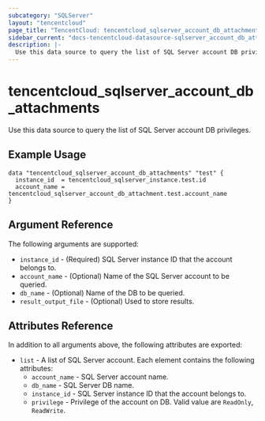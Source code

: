 ```yaml
---
subcategory: "SQLServer"
layout: "tencentcloud"
page_title: "TencentCloud: tencentcloud_sqlserver_account_db_attachments"
sidebar_current: "docs-tencentcloud-datasource-sqlserver_account_db_attachments"
description: |-
  Use this data source to query the list of SQL Server account DB privileges.
---
```


# tencentcloud_sqlserver_account_db_attachments

Use this data source to query the list of SQL Server account DB privileges.

## Example Usage

```hcl
data "tencentcloud_sqlserver_account_db_attachments" "test" {
  instance_id  = tencentcloud_sqlserver_instance.test.id
  account_name = tencentcloud_sqlserver_account_db_attachment.test.account_name
}
```

## Argument Reference

The following arguments are supported:

* `instance_id` - (Required) SQL Server instance ID that the account belongs to.
* `account_name` - (Optional) Name of the SQL Server account to be queried.
* `db_name` - (Optional) Name of the DB to be queried.
* `result_output_file` - (Optional) Used to store results.

## Attributes Reference

In addition to all arguments above, the following attributes are exported:

* `list` - A list of SQL Server account. Each element contains the following attributes:
  * `account_name` - SQL Server account name.
  * `db_name` - SQL Server DB name.
  * `instance_id` - SQL Server instance ID that the account belongs to.
  * `privilege` - Privilege of the account on DB. Valid value are `ReadOnly`, `ReadWrite`.


